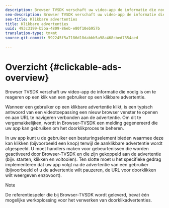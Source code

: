 ```yaml
---
description: Browser TVSDK verschaft uw video-app de informatie die nodig is om te reageren op een klik van een gebruiker op een klikbare advertentie.
seo-description: Browser TVSDK verschaft uw video-app de informatie die nodig is om te reageren op een klik van een gebruiker op een klikbare advertentie.
seo-title: Klikbare advertenties
title: Klikbare advertenties
uuid: 493c3199-b5ba-4809-86eb-e80f10eb957b
translation-type: tm+mt
source-git-commit: 592245f5a7186d18dabbb5a98a468cbed7354aed

---
```



# Overzicht {#clickable-ads-overview}

Browser TVSDK verschaft uw video-app de informatie die nodig is om te reageren op een klik van een gebruiker op een klikbare advertentie.

Wanneer een gebruiker op een klikbare advertentie klikt, is een typisch antwoord van een videotoepassing een nieuw browser venster te openen en aan URL te navigeren verbonden aan de advertentie. Om dit te vergemakkelijken, wordt in Browser-TVSDK een melding gegenereerd die uw app kan gebruiken om het doorklikproces te beheren.

In uw app kunt u de gebruiker een besturingselement bieden waarmee deze kan klikken (bijvoorbeeld een knop) terwijl de aanklikbare advertentie wordt afgespeeld. U moet handlers maken voor gebeurtenissen die worden geactiveerd door Browser-TVSDK en die zijn gekoppeld aan de advertentie (bijv. starten, klikken en voltooien). Ten slotte moet u het specifieke gedrag implementeren dat uw app volgt na de advertentie van een gebruiker (bijvoorbeeld of u de advertentie wilt pauzeren, de URL voor doorklikken wilt weergeven enzovoort).

>[!NOTE]
>
>De referentiespeler die bij Browser-TVSDK wordt geleverd, bevat één mogelijke werkoplossing voor het verwerken van doorklikadvertenties.